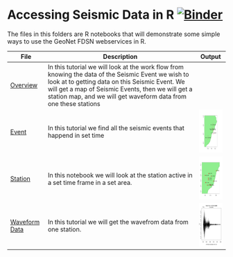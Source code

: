 # Accessing Seismic Data in R [![Binder](https://mybinder.org/badge_logo.svg)](https://mybinder.org/v2/gh/JenLowe/data_tutorials/master)
The files in this folders are R notebooks that will demonstrate some simple ways to use the GeoNet FDSN webservices in R.

|File                  | Description  | Output|
|--------------------- | -------------|---------------------------------------|
|[Overview](Seismic_data_overview_using_FDSN_in_R.ipynb) | In this tutorial we will look at the work flow from knowing the data of the Seismic Event we wish to look at to getting data on this Seismic Event. We will get a map of Seismic Events, then we will get a station map, and we will get waveform data from one these stations | |
|[Event](Event_Data_using_FDSN_in_R.ipynb) |In this tutorial we find all the seismic events that happend in set time| <img src="event.png" height="100" width="100"> |
|[Station](Station_Data_using_FDSN_in_R.ipynb) |In this notebook we will look at the station active in a set time frame in a set area.| <img src="station.png" height="100" width="100"> |
|[Waveform Data](Get_waveform_data_using_FDSN_in_R.ipynb)|In this tutorial we will get the wavefrom data from one station.|<img src="waveform.png" height="100" width="100">|
